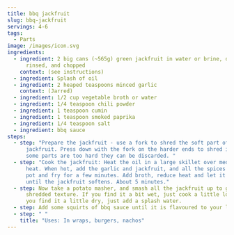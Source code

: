 ```yaml
---
title: bbq jackfruit
slug: bbq-jackfruit
servings: 4-6
tags:
  - Parts
image: /images/icon.svg
ingredients:
  - ingredient: 2 big cans (~565g) green jackfruit in water or brine, drained,
      rinsed, and chopped
    context: (see instructions)
  - ingredient: Splash of oil
  - ingredient: 2 heaped teaspoons minced garlic
    context: (Jarred)
  - ingredient: 1/2 cup vegetable broth or water
  - ingredient: 1/4 teaspoon chili powder
  - ingredient: 1 teaspoon cumin
  - ingredient: 1 teaspoon smoked paprika
  - ingredient: 1/4 teaspoon salt
  - ingredient: bbq sauce
steps:
  - step: "Prepare the jackfruit - use a fork to shred the soft part of the
      jackfruit. Press down with the fork on the harder ends to shred it. If
      some parts are too hard they can be discarded. "
  - step: "Cook the jackfruit: Heat the oil in a large skillet over medium-high
      heat. When hot, add the garlic and jackfruit, and all the spices to the
      pot and fry for a few minutes. Add broth, reduce heat and let it simmer
      until the jackfruit softens. About 5 minutes."
  - step: Now take a potato masher, and smash all the jackfruit up to get that
      shredded texture. If you find it a bit wet, just cook a little longer. If
      you find it a little dry, just add a splash water.
  - step: Add some squirts of bbq sauce until it is flavoured to your liking.
  - step: " "
    title: "Uses: In wraps, burgers, nachos"
---
```


